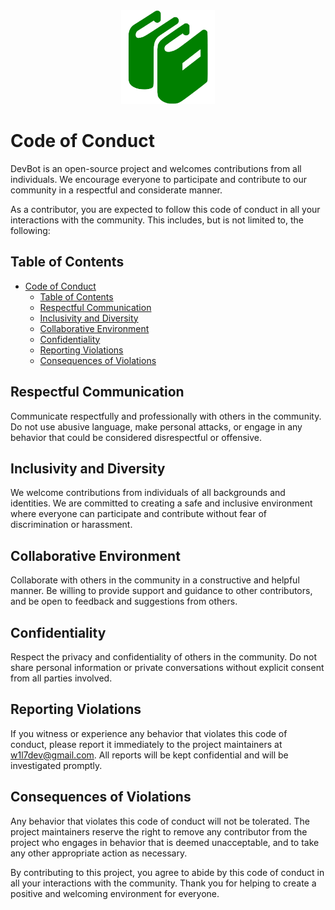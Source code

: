 <div align="center">
  <img src="assets/code_of_conduct.png" height="150px">
</div>

# Code of Conduct

DevBot is an open-source project and welcomes contributions from all individuals. We encourage everyone to participate and contribute to our community in a respectful and considerate manner.

As a contributor, you are expected to follow this code of conduct in all your interactions with the community. This includes, but is not limited to, the following:

## Table of Contents

- [Code of Conduct](#code-of-conduct)
  - [Table of Contents](#table-of-contents)
  - [Respectful Communication](#respectful-communication)
  - [Inclusivity and Diversity](#inclusivity-and-diversity)
  - [Collaborative Environment](#collaborative-environment)
  - [Confidentiality](#confidentiality)
  - [Reporting Violations](#reporting-violations)
  - [Consequences of Violations](#consequences-of-violations)

## Respectful Communication

Communicate respectfully and professionally with others in the community. Do not use abusive language, make personal attacks, or engage in any behavior that could be considered disrespectful or offensive.

## Inclusivity and Diversity

We welcome contributions from individuals of all backgrounds and identities. We are committed to creating a safe and inclusive environment where everyone can participate and contribute without fear of discrimination or harassment.

## Collaborative Environment

Collaborate with others in the community in a constructive and helpful manner. Be willing to provide support and guidance to other contributors, and be open to feedback and suggestions from others.

## Confidentiality

Respect the privacy and confidentiality of others in the community. Do not share personal information or private conversations without explicit consent from all parties involved.

## Reporting Violations

If you witness or experience any behavior that violates this code of conduct, please report it immediately to the project maintainers at w1l7dev@gmail.com. All reports will be kept confidential and will be investigated promptly.

## Consequences of Violations

Any behavior that violates this code of conduct will not be tolerated. The project maintainers reserve the right to remove any contributor from the project who engages in behavior that is deemed unacceptable, and to take any other appropriate action as necessary.

By contributing to this project, you agree to abide by this code of conduct in all your interactions with the community. Thank you for helping to create a positive and welcoming environment for everyone.
